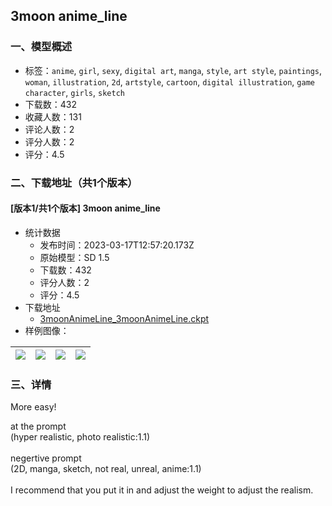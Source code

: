 ## 3moon anime_line
### 一、模型概述

- 标签：`anime`, `girl`, `sexy`, `digital art`, `manga`, `style`, `art style`, `paintings`, `woman`, `illustration`, `2d`, `artstyle`, `cartoon`, `digital illustration`, `game character`, `girls`, `sketch`
- 下载数：432
- 收藏人数：131
- 评论人数：2
- 评分人数：2
- 评分：4.5

### 二、下载地址（共1个版本）

#### [版本1/共1个版本] 3moon anime_line

- 统计数据
  - 发布时间：2023-03-17T12:57:20.173Z
  - 原始模型：SD 1.5
  - 下载数：432
  - 评分人数：2
  - 评分：4.5
- 下载地址
  - [3moonAnimeLine_3moonAnimeLine.ckpt](https://civitai.com/api/download/models/23592)
- 样例图像：

| <img src="https://image.civitai.com/xG1nkqKTMzGDvpLrqFT7WA/1ec6d853-a07f-44ca-d52c-c4e766713000/width=450/258057.jpeg" /> | <img src="https://image.civitai.com/xG1nkqKTMzGDvpLrqFT7WA/30b23f2a-ed86-464e-1e47-0e763408da00/width=450/258050.jpeg" /> | <img src="https://image.civitai.com/xG1nkqKTMzGDvpLrqFT7WA/995de132-b531-4f05-741f-7b2b3b09c500/width=450/258053.jpeg" /> | <img src="https://image.civitai.com/xG1nkqKTMzGDvpLrqFT7WA/6df3aeac-8e1b-4da4-2d46-33b845efd800/width=450/258064.jpeg" /> |
| ---- | ---- | ---- | ---- |


### 三、详情
<p>More easy!</p><p></p><p>at the prompt<br />(hyper realistic, photo realistic:1.1)<br /><br />negertive prompt<br />(2D, manga, sketch, not real, unreal, anime:1.1)<br /><br />I recommend that you put it in and adjust the weight to adjust the realism.</p>